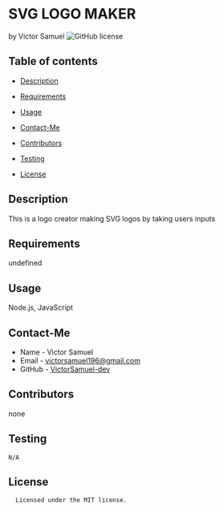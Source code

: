 # SVG LOGO MAKER
by Victor Samuel
![GitHub license](https://img.shields.io/badge/license-MIT-yellowgreen.$vg)
## Table of contents
* [Description](#description)
* [Requirements](#requirements)
* [Usage](#usage)
* [Contact-Me](#contact-me)
* [Contributors](#contributors)
* [Testing](#testing)

* [License](#license)

## Description
This is a logo creator making SVG logos by taking users inputs
## Requirements
undefined
## Usage
Node.js, JavaScript
## Contact-Me
* Name - Victor Samuel
* Email - victorsamuel196@gmail.com
* GitHub - [VictorSamuel-dev](https://github.com/VictorSamuel-dev/)
## Contributors
none
## Testing
```
N/A
```
## License
      
      Licensed under the MIT license.
